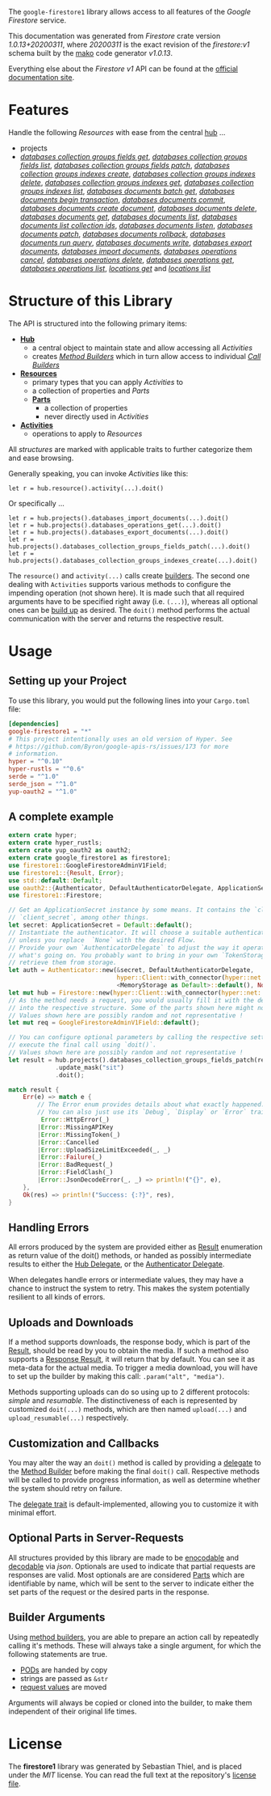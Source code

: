<!---
DO NOT EDIT !
This file was generated automatically from 'src/mako/api/README.md.mako'
DO NOT EDIT !
-->
The `google-firestore1` library allows access to all features of the *Google Firestore* service.

This documentation was generated from *Firestore* crate version *1.0.13+20200311*, where *20200311* is the exact revision of the *firestore:v1* schema built by the [mako](http://www.makotemplates.org/) code generator *v1.0.13*.

Everything else about the *Firestore* *v1* API can be found at the
[official documentation site](https://cloud.google.com/firestore).
# Features

Handle the following *Resources* with ease from the central [hub](https://docs.rs/google-firestore1/1.0.13+20200311/google_firestore1/struct.Firestore.html) ... 

* projects
 * [*databases collection groups fields get*](https://docs.rs/google-firestore1/1.0.13+20200311/google_firestore1/struct.ProjectDatabaseCollectionGroupFieldGetCall.html), [*databases collection groups fields list*](https://docs.rs/google-firestore1/1.0.13+20200311/google_firestore1/struct.ProjectDatabaseCollectionGroupFieldListCall.html), [*databases collection groups fields patch*](https://docs.rs/google-firestore1/1.0.13+20200311/google_firestore1/struct.ProjectDatabaseCollectionGroupFieldPatchCall.html), [*databases collection groups indexes create*](https://docs.rs/google-firestore1/1.0.13+20200311/google_firestore1/struct.ProjectDatabaseCollectionGroupIndexeCreateCall.html), [*databases collection groups indexes delete*](https://docs.rs/google-firestore1/1.0.13+20200311/google_firestore1/struct.ProjectDatabaseCollectionGroupIndexeDeleteCall.html), [*databases collection groups indexes get*](https://docs.rs/google-firestore1/1.0.13+20200311/google_firestore1/struct.ProjectDatabaseCollectionGroupIndexeGetCall.html), [*databases collection groups indexes list*](https://docs.rs/google-firestore1/1.0.13+20200311/google_firestore1/struct.ProjectDatabaseCollectionGroupIndexeListCall.html), [*databases documents batch get*](https://docs.rs/google-firestore1/1.0.13+20200311/google_firestore1/struct.ProjectDatabaseDocumentBatchGetCall.html), [*databases documents begin transaction*](https://docs.rs/google-firestore1/1.0.13+20200311/google_firestore1/struct.ProjectDatabaseDocumentBeginTransactionCall.html), [*databases documents commit*](https://docs.rs/google-firestore1/1.0.13+20200311/google_firestore1/struct.ProjectDatabaseDocumentCommitCall.html), [*databases documents create document*](https://docs.rs/google-firestore1/1.0.13+20200311/google_firestore1/struct.ProjectDatabaseDocumentCreateDocumentCall.html), [*databases documents delete*](https://docs.rs/google-firestore1/1.0.13+20200311/google_firestore1/struct.ProjectDatabaseDocumentDeleteCall.html), [*databases documents get*](https://docs.rs/google-firestore1/1.0.13+20200311/google_firestore1/struct.ProjectDatabaseDocumentGetCall.html), [*databases documents list*](https://docs.rs/google-firestore1/1.0.13+20200311/google_firestore1/struct.ProjectDatabaseDocumentListCall.html), [*databases documents list collection ids*](https://docs.rs/google-firestore1/1.0.13+20200311/google_firestore1/struct.ProjectDatabaseDocumentListCollectionIdCall.html), [*databases documents listen*](https://docs.rs/google-firestore1/1.0.13+20200311/google_firestore1/struct.ProjectDatabaseDocumentListenCall.html), [*databases documents patch*](https://docs.rs/google-firestore1/1.0.13+20200311/google_firestore1/struct.ProjectDatabaseDocumentPatchCall.html), [*databases documents rollback*](https://docs.rs/google-firestore1/1.0.13+20200311/google_firestore1/struct.ProjectDatabaseDocumentRollbackCall.html), [*databases documents run query*](https://docs.rs/google-firestore1/1.0.13+20200311/google_firestore1/struct.ProjectDatabaseDocumentRunQueryCall.html), [*databases documents write*](https://docs.rs/google-firestore1/1.0.13+20200311/google_firestore1/struct.ProjectDatabaseDocumentWriteCall.html), [*databases export documents*](https://docs.rs/google-firestore1/1.0.13+20200311/google_firestore1/struct.ProjectDatabaseExportDocumentCall.html), [*databases import documents*](https://docs.rs/google-firestore1/1.0.13+20200311/google_firestore1/struct.ProjectDatabaseImportDocumentCall.html), [*databases operations cancel*](https://docs.rs/google-firestore1/1.0.13+20200311/google_firestore1/struct.ProjectDatabaseOperationCancelCall.html), [*databases operations delete*](https://docs.rs/google-firestore1/1.0.13+20200311/google_firestore1/struct.ProjectDatabaseOperationDeleteCall.html), [*databases operations get*](https://docs.rs/google-firestore1/1.0.13+20200311/google_firestore1/struct.ProjectDatabaseOperationGetCall.html), [*databases operations list*](https://docs.rs/google-firestore1/1.0.13+20200311/google_firestore1/struct.ProjectDatabaseOperationListCall.html), [*locations get*](https://docs.rs/google-firestore1/1.0.13+20200311/google_firestore1/struct.ProjectLocationGetCall.html) and [*locations list*](https://docs.rs/google-firestore1/1.0.13+20200311/google_firestore1/struct.ProjectLocationListCall.html)




# Structure of this Library

The API is structured into the following primary items:

* **[Hub](https://docs.rs/google-firestore1/1.0.13+20200311/google_firestore1/struct.Firestore.html)**
    * a central object to maintain state and allow accessing all *Activities*
    * creates [*Method Builders*](https://docs.rs/google-firestore1/1.0.13+20200311/google_firestore1/trait.MethodsBuilder.html) which in turn
      allow access to individual [*Call Builders*](https://docs.rs/google-firestore1/1.0.13+20200311/google_firestore1/trait.CallBuilder.html)
* **[Resources](https://docs.rs/google-firestore1/1.0.13+20200311/google_firestore1/trait.Resource.html)**
    * primary types that you can apply *Activities* to
    * a collection of properties and *Parts*
    * **[Parts](https://docs.rs/google-firestore1/1.0.13+20200311/google_firestore1/trait.Part.html)**
        * a collection of properties
        * never directly used in *Activities*
* **[Activities](https://docs.rs/google-firestore1/1.0.13+20200311/google_firestore1/trait.CallBuilder.html)**
    * operations to apply to *Resources*

All *structures* are marked with applicable traits to further categorize them and ease browsing.

Generally speaking, you can invoke *Activities* like this:

```Rust,ignore
let r = hub.resource().activity(...).doit()
```

Or specifically ...

```ignore
let r = hub.projects().databases_import_documents(...).doit()
let r = hub.projects().databases_operations_get(...).doit()
let r = hub.projects().databases_export_documents(...).doit()
let r = hub.projects().databases_collection_groups_fields_patch(...).doit()
let r = hub.projects().databases_collection_groups_indexes_create(...).doit()
```

The `resource()` and `activity(...)` calls create [builders][builder-pattern]. The second one dealing with `Activities` 
supports various methods to configure the impending operation (not shown here). It is made such that all required arguments have to be 
specified right away (i.e. `(...)`), whereas all optional ones can be [build up][builder-pattern] as desired.
The `doit()` method performs the actual communication with the server and returns the respective result.

# Usage

## Setting up your Project

To use this library, you would put the following lines into your `Cargo.toml` file:

```toml
[dependencies]
google-firestore1 = "*"
# This project intentionally uses an old version of Hyper. See
# https://github.com/Byron/google-apis-rs/issues/173 for more
# information.
hyper = "^0.10"
hyper-rustls = "^0.6"
serde = "^1.0"
serde_json = "^1.0"
yup-oauth2 = "^1.0"
```

## A complete example

```Rust
extern crate hyper;
extern crate hyper_rustls;
extern crate yup_oauth2 as oauth2;
extern crate google_firestore1 as firestore1;
use firestore1::GoogleFirestoreAdminV1Field;
use firestore1::{Result, Error};
use std::default::Default;
use oauth2::{Authenticator, DefaultAuthenticatorDelegate, ApplicationSecret, MemoryStorage};
use firestore1::Firestore;

// Get an ApplicationSecret instance by some means. It contains the `client_id` and 
// `client_secret`, among other things.
let secret: ApplicationSecret = Default::default();
// Instantiate the authenticator. It will choose a suitable authentication flow for you, 
// unless you replace  `None` with the desired Flow.
// Provide your own `AuthenticatorDelegate` to adjust the way it operates and get feedback about 
// what's going on. You probably want to bring in your own `TokenStorage` to persist tokens and
// retrieve them from storage.
let auth = Authenticator::new(&secret, DefaultAuthenticatorDelegate,
                              hyper::Client::with_connector(hyper::net::HttpsConnector::new(hyper_rustls::TlsClient::new())),
                              <MemoryStorage as Default>::default(), None);
let mut hub = Firestore::new(hyper::Client::with_connector(hyper::net::HttpsConnector::new(hyper_rustls::TlsClient::new())), auth);
// As the method needs a request, you would usually fill it with the desired information
// into the respective structure. Some of the parts shown here might not be applicable !
// Values shown here are possibly random and not representative !
let mut req = GoogleFirestoreAdminV1Field::default();

// You can configure optional parameters by calling the respective setters at will, and
// execute the final call using `doit()`.
// Values shown here are possibly random and not representative !
let result = hub.projects().databases_collection_groups_fields_patch(req, "name")
             .update_mask("sit")
             .doit();

match result {
    Err(e) => match e {
        // The Error enum provides details about what exactly happened.
        // You can also just use its `Debug`, `Display` or `Error` traits
         Error::HttpError(_)
        |Error::MissingAPIKey
        |Error::MissingToken(_)
        |Error::Cancelled
        |Error::UploadSizeLimitExceeded(_, _)
        |Error::Failure(_)
        |Error::BadRequest(_)
        |Error::FieldClash(_)
        |Error::JsonDecodeError(_, _) => println!("{}", e),
    },
    Ok(res) => println!("Success: {:?}", res),
}

```
## Handling Errors

All errors produced by the system are provided either as [Result](https://docs.rs/google-firestore1/1.0.13+20200311/google_firestore1/enum.Result.html) enumeration as return value of 
the doit() methods, or handed as possibly intermediate results to either the 
[Hub Delegate](https://docs.rs/google-firestore1/1.0.13+20200311/google_firestore1/trait.Delegate.html), or the [Authenticator Delegate](https://docs.rs/yup-oauth2/*/yup_oauth2/trait.AuthenticatorDelegate.html).

When delegates handle errors or intermediate values, they may have a chance to instruct the system to retry. This 
makes the system potentially resilient to all kinds of errors.

## Uploads and Downloads
If a method supports downloads, the response body, which is part of the [Result](https://docs.rs/google-firestore1/1.0.13+20200311/google_firestore1/enum.Result.html), should be
read by you to obtain the media.
If such a method also supports a [Response Result](https://docs.rs/google-firestore1/1.0.13+20200311/google_firestore1/trait.ResponseResult.html), it will return that by default.
You can see it as meta-data for the actual media. To trigger a media download, you will have to set up the builder by making
this call: `.param("alt", "media")`.

Methods supporting uploads can do so using up to 2 different protocols: 
*simple* and *resumable*. The distinctiveness of each is represented by customized 
`doit(...)` methods, which are then named `upload(...)` and `upload_resumable(...)` respectively.

## Customization and Callbacks

You may alter the way an `doit()` method is called by providing a [delegate](https://docs.rs/google-firestore1/1.0.13+20200311/google_firestore1/trait.Delegate.html) to the 
[Method Builder](https://docs.rs/google-firestore1/1.0.13+20200311/google_firestore1/trait.CallBuilder.html) before making the final `doit()` call. 
Respective methods will be called to provide progress information, as well as determine whether the system should 
retry on failure.

The [delegate trait](https://docs.rs/google-firestore1/1.0.13+20200311/google_firestore1/trait.Delegate.html) is default-implemented, allowing you to customize it with minimal effort.

## Optional Parts in Server-Requests

All structures provided by this library are made to be [enocodable](https://docs.rs/google-firestore1/1.0.13+20200311/google_firestore1/trait.RequestValue.html) and 
[decodable](https://docs.rs/google-firestore1/1.0.13+20200311/google_firestore1/trait.ResponseResult.html) via *json*. Optionals are used to indicate that partial requests are responses 
are valid.
Most optionals are are considered [Parts](https://docs.rs/google-firestore1/1.0.13+20200311/google_firestore1/trait.Part.html) which are identifiable by name, which will be sent to 
the server to indicate either the set parts of the request or the desired parts in the response.

## Builder Arguments

Using [method builders](https://docs.rs/google-firestore1/1.0.13+20200311/google_firestore1/trait.CallBuilder.html), you are able to prepare an action call by repeatedly calling it's methods.
These will always take a single argument, for which the following statements are true.

* [PODs][wiki-pod] are handed by copy
* strings are passed as `&str`
* [request values](https://docs.rs/google-firestore1/1.0.13+20200311/google_firestore1/trait.RequestValue.html) are moved

Arguments will always be copied or cloned into the builder, to make them independent of their original life times.

[wiki-pod]: http://en.wikipedia.org/wiki/Plain_old_data_structure
[builder-pattern]: http://en.wikipedia.org/wiki/Builder_pattern
[google-go-api]: https://github.com/google/google-api-go-client

# License
The **firestore1** library was generated by Sebastian Thiel, and is placed 
under the *MIT* license.
You can read the full text at the repository's [license file][repo-license].

[repo-license]: https://github.com/Byron/google-apis-rsblob/master/LICENSE.md
